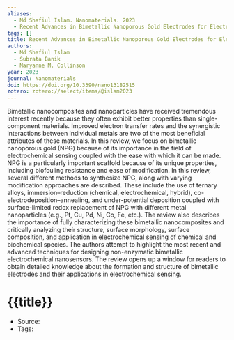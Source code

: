 ```yaml
---
aliases:
  - Md Shafiul Islam. Nanomaterials. 2023
  - Recent Advances in Bimetallic Nanoporous Gold Electrodes for Electrochemical Sensing
tags: []
title: Recent Advances in Bimetallic Nanoporous Gold Electrodes for Electrochemical Sensing
authors:
  - Md Shafiul Islam
  - Subrata Banik
  - Maryanne M. Collinson
year: 2023
journal: Nanomaterials
doi: https://doi.org/10.3390/nano13182515
zotero: zotero://select/items/@islam2023
---
```

<!-- START_ABSTRACT -->
Bimetallic nanocomposites and nanoparticles have received tremendous interest recently because they often exhibit better properties than single-component materials. Improved electron transfer rates and the synergistic interactions between individual metals are two of the most beneficial attributes of these materials. In this review, we focus on bimetallic nanoporous gold (NPG) because of its importance in the field of electrochemical sensing coupled with the ease with which it can be made. NPG is a particularly important scaffold because of its unique properties, including biofouling resistance and ease of modification. In this review, several different methods to synthesize NPG, along with varying modification approaches are described. These include the use of ternary alloys, immersion–reduction (chemical, electrochemical, hybrid), co-electrodeposition–annealing, and under-potential deposition coupled with surface-limited redox replacement of NPG with different metal nanoparticles (e.g., Pt, Cu, Pd, Ni, Co, Fe, etc.). The review also describes the importance of fully characterizing these bimetallic nanocomposites and critically analyzing their structure, surface morphology, surface composition, and application in electrochemical sensing of chemical and biochemical species. The authors attempt to highlight the most recent and advanced techniques for designing non-enzymatic bimetallic electrochemical nanosensors. The review opens up a window for readers to obtain detailed knowledge about the formation and structure of bimetallic electrodes and their applications in electrochemical sensing.
<!-- END_ABSTRACT -->

<!-- START_TEMPLATE -->
# {{title}}

- Source:
- Tags: 
<!-- END_TEMPLATE -->